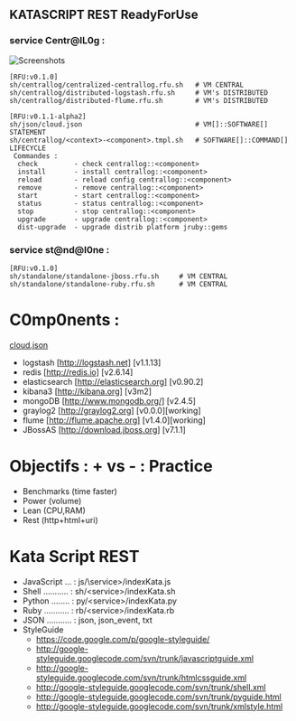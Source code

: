 ## KATASCRIPT REST ReadyForUse
### service Centr@lL0g :
  ![Screenshots](https://cacoo.com/diagrams/mTm79GTjCk8HGxsz-BE94C.png?t=1368912915182)
    
    [RFU:v0.1.0]
    sh/centrallog/centralized-centrallog.rfu.sh   # VM CENTRAL
    sh/centrallog/distributed-logstash.rfu.sh     # VM's DISTRIBUTED
    sh/centrallog/distributed-flume.rfu.sh        # VM's DISTRIBUTED
    
    [RFU:v0.1.1-alpha2]
    sh/json/cloud.json                            # VM[]::SOFTWARE[]       STATEMENT
    sh/centrallog/<context>-<component>.tmpl.sh   # SOFTWARE[]::COMMAND[]  LIFECYCLE
     Commandes :
      check         - check centrallog::<component>
      install       - install centrallog::<component>
      reload        - reload config centrallog::<component>
      remove        - remove centrallog::<component>
      start         - start centrallog::<component>
      status        - status centrallog::<component>
      stop          - stop centrallog::<component>
      upgrade       - upgrade centrallog::<component>
      dist-upgrade  - upgrade distrib platform jruby::gems
  
### service st@nd@l0ne :
    
    [RFU:v0.1.0]
    sh/standalone/standalone-jboss.rfu.sh     # VM CENTRAL
    sh/standalone/standalone-ruby.rfu.sh      # VM CENTRAL

C0mp0nents :
==========================
  [cloud.json](https://github.com/Ardoise/KataScript/blob/master/sh/json/cloud.json)
  - logstash [http://logstash.net] [v1.1.13]
  - redis [http://redis.io] [v2.6.14]
  - elasticsearch [http://elasticsearch.org] [v0.90.2]
  - kibana3 [http://kibana.org] [v3m2]
  - mongoDB [http://www.mongodb.org/] [v2.4.5]
  - graylog2 [http://graylog2.org] [v0.0.0][working]
  - flume [http://flume.apache.org] [v1.4.0][working]
  - JBossAS [http://download.jboss.org] [v7.1.1]

Objectifs : + vs - : Practice 
=============================
  - Benchmarks  (time faster)
  - Power       (volume)
  - Lean        (CPU,RAM)
  - Rest        (http+html+uri)
  
Kata Script REST
================
  - JavaScript ... : js/\service\>/indexKata.js
  - Shell ........... : sh/\<service\>/indexKata.sh
  - Python ........ : py/\<service\>/indexKata.py
  - Ruby ........... : rb/\<service\>/indexKata.rb
  - JSON ........... : json, json_event, txt
  - StyleGuide
    - https://code.google.com/p/google-styleguide/
    - http://google-styleguide.googlecode.com/svn/trunk/javascriptguide.xml
    - http://google-styleguide.googlecode.com/svn/trunk/htmlcssguide.xml
    - http://google-styleguide.googlecode.com/svn/trunk/shell.xml
    - http://google-styleguide.googlecode.com/svn/trunk/pyguide.html
    - http://google-styleguide.googlecode.com/svn/trunk/xmlstyle.html
